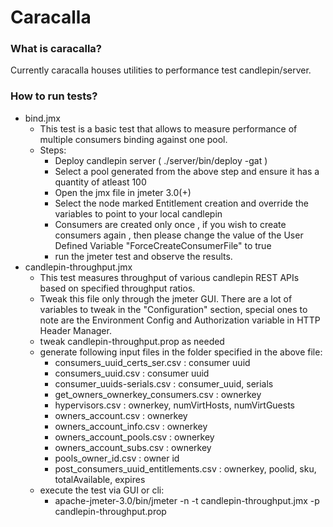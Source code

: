 # Caracalla


### What is caracalla?
Currently caracalla houses utilities to performance test candlepin/server.

### How to run tests?

 * bind.jmx
   * This test is a basic test that allows to measure performance of multiple consumers binding against one pool.
   * Steps:
     * Deploy candlepin server ( ./server/bin/deploy -gat )
     * Select a pool generated from the above step and ensure it has a quantity of atleast 100
     * Open the jmx file in jmeter 3.0(+)
     * Select the node marked Entitlement creation and override the variables to point to your local candlepin
     * Consumers are created only once , if you wish to create consumers again , then please change the value of the User Defined Variable "ForceCreateConsumerFile"  to true 
     * run the jmeter test and observe the results.
 * candlepin-throughput.jmx
   * This test measures throughput of various candlepin REST APIs based on specified throughput ratios.
   * Tweak this file only through the jmeter GUI. There are a lot of variables to tweak in the "Configuration" section, special ones to note are the Environment Config and Authorization variable in HTTP Header Manager.
   * tweak candlepin-throughput.prop as needed
   * generate following input files in the folder specified in the above file:
     * consumers_uuid_certs_ser.csv : consumer uuid
     * consumers_uuid.csv : consumer uuid
     * consumer_uuids-serials.csv : consumer_uuid, serials
     * get_owners_ownerkey_consumers.csv : ownerkey
     * hypervisors.csv : ownerkey, numVirtHosts, numVirtGuests
     * owners_account.csv : ownerkey
     * owners_account_info.csv : ownerkey
     * owners_account_pools.csv : ownerkey
     * owners_account_subs.csv : ownerkey
     * pools_owner_id.csv : owner id
     * post_consumers_uuid_entitlements.csv : ownerkey, poolid, sku, totalAvailable, expires
    * execute the test via GUI or cli:
      * apache-jmeter-3.0/bin/jmeter -n -t candlepin-throughput.jmx  -p candlepin-throughput.prop

